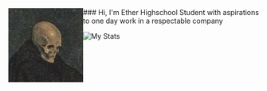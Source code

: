 <img align="left" src="https://raw.githubusercontent.com/Diethyllether/Diethyllether/master/skeleton.jpg">
 ### Hi, I'm Ether
Highschool Student with aspirations to one day work in a respectable company

![My Stats](https://github-readme-stats.vercel.app/api?username=Diethyllether&theme=gruvbox&show_icons=true)
